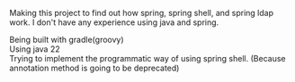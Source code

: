 Making this project to find out how spring, spring shell, and spring ldap work. I don't have any experience using java and spring.

Being built with gradle(groovy)  
Using java 22  
Trying to implement the programmatic way of using spring shell. (Because annotation method is going to be deprecated)   
